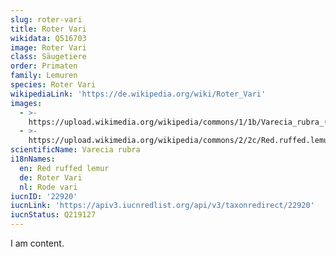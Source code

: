 ```yaml
---
slug: roter-vari
title: Roter Vari
wikidata: Q516703
image: Roter Vari
class: Säugetiere
order: Primaten
family: Lemuren
species: Roter Vari
wikipediaLink: 'https://de.wikipedia.org/wiki/Roter_Vari'
images:
  - >-
    https://upload.wikimedia.org/wikipedia/commons/1/1b/Varecia_rubra_(habitus).jpg
  - >-
    https://upload.wikimedia.org/wikipedia/commons/2/2c/Red.ruffed.lemur.ontree.arp.jpg
scientificName: Varecia rubra
i18nNames:
  en: Red ruffed lemur
  de: Roter Vari
  nl: Rode vari
iucnID: '22920'
iucnLink: 'https://apiv3.iucnredlist.org/api/v3/taxonredirect/22920'
iucnStatus: Q219127
---
```


I am content.
